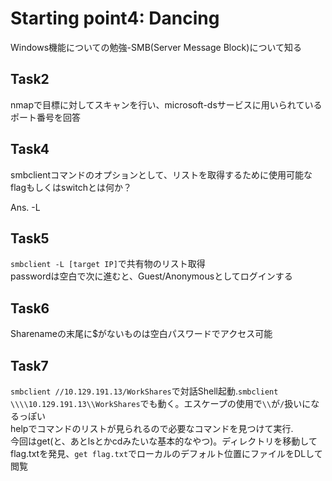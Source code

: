 # Starting point4: Dancing

Windows機能についての勉強-SMB(Server Message Block)について知る  

## Task2

nmapで目標に対してスキャンを行い、microsoft-dsサービスに用いられているポート番号を回答

## Task4

smbclientコマンドのオプションとして、リストを取得するために使用可能なflagもしくはswitchとは何か？  

Ans. -L

## Task5

`smbclient -L [target IP]`で共有物のリスト取得  
passwordは空白で次に進むと、Guest/Anonymousとしてログインする

## Task6

Sharenameの末尾に$がないものは空白パスワードでアクセス可能

## Task7

`smbclient //10.129.191.13/WorkShares`で対話Shell起動.`smbclient \\\\10.129.191.13\\WorkShares`でも動く。エスケープの使用で`\\`が`/`扱いになるっぽい  
helpでコマンドのリストが見られるので必要なコマンドを見つけて実行.  
今回はget(と、あとlsとかcdみたいな基本的なやつ)。ディレクトリを移動してflag.txtを発見、`get flag.txt`でローカルのデフォルト位置にファイルをDLして閲覧
